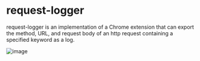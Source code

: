 # request-logger

request-logger is an implementation of a Chrome extension that can export the method, URL, and request body of an http request containing a specified keyword as a log.

![image](https://github.com/fujiokayu/request-logger/assets/17287988/0ee18c4e-e65b-40b7-9ef3-cd6a5b5ebd07)
